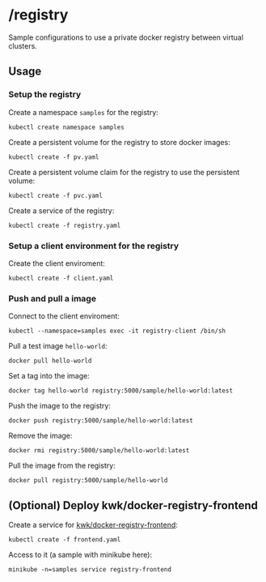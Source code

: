 # /registry

Sample configurations to use a private docker registry between virtual clusters.

## Usage

### Setup the registry

Create a namespace `samples` for the registry:

```
kubectl create namespace samples
```

Create a persistent volume for the registry to store docker images:

```
kubectl create -f pv.yaml
```

Create a persistent volume claim for the registry to use the persistent volume:

```
kubectl create -f pvc.yaml
```

Create a service of the registry:

```
kubectl create -f registry.yaml
```

### Setup a client environment for the registry

Create the client enviroment:

```
kubectl create -f client.yaml
```

### Push and pull a image

Connect to the client enviroment:

```
kubectl --namespace=samples exec -it registry-client /bin/sh
```

Pull a test image `hello-world`:

```
docker pull hello-world
```

Set a tag into the image:

```
docker tag hello-world registry:5000/sample/hello-world:latest
```

Push the image to the registry:

```
docker push registry:5000/sample/hello-world:latest
```

Remove the image:

```
docker rmi registry:5000/sample/hello-world:latest
```

Pull the image from the registry:

```
docker pull registry:5000/sample/hello-world
```

## (Optional) Deploy kwk/docker-registry-frontend

Create a service for [kwk/docker-registry-frontend](https://github.com/kwk/docker-registry-frontend):

```
kubectl create -f frontend.yaml
```

Access to it (a sample with minikube here):

```
minikube -n=samples service registry-frontend
```
